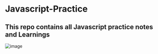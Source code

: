 # Javascript-Practice
## This repo contains all Javascript  practice notes and Learnings
![image](https://user-images.githubusercontent.com/78253900/144785118-ba9bbbae-3af4-42e1-8e51-20f45b310a34.gif)
